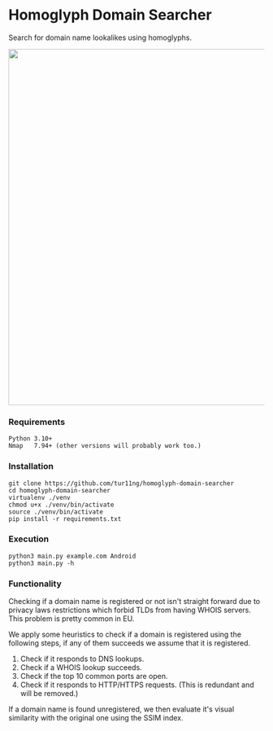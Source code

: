 # Homoglyph Domain Searcher
Search for domain name lookalikes using homoglyphs.

<p align="center">
<img src="https://github.com/tur11ng/typosquatted-domain-name-searcher/assets/61602820/5022c404-b387-4ff1-9fd5-d3a25221ee5a" width="700" />
</p>

### Requirements
    Python 3.10+
    Nmap   7.94+ (other versions will probably work too.)

### Installation
```
git clone https://github.com/tur11ng/homoglyph-domain-searcher
cd homoglyph-domain-searcher
virtualenv ./venv
chmod u+x ./venv/bin/activate
source ./venv/bin/activate
pip install -r requirements.txt
```

### Execution
```
python3 main.py example.com Android
python3 main.py -h
```

### Functionality

Checking if a domain name is registered or not isn't straight forward due to privacy laws restrictions which forbid TLDs from
having WHOIS servers. This problem is pretty common in EU. 

We apply some heuristics to check if a domain is registered using the following steps, if any of them succeeds we assume that it is registered.

1. Check if it responds to DNS lookups.
2. Check if a WHOIS lookup succeeds.
3. Check if the top 10 common ports are open.
4. Check if it responds to HTTP/HTTPS requests. (This is redundant and will be removed.)

If a domain name is found unregistered, we then evaluate it's visual similarity with the original one using the SSIM index. 

